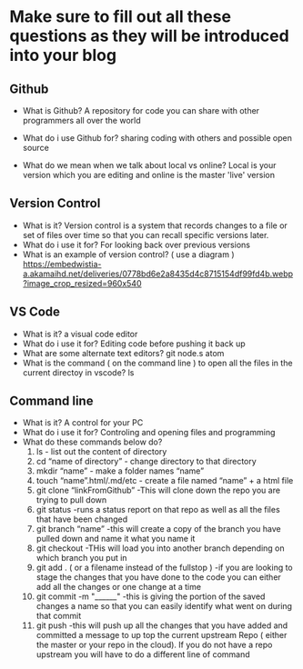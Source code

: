 # Make sure to fill out all these questions as they will be introduced into your blog



## Github
- What is Github?
A repository for code you can share with other programmers all over the world

- What do i use Github for?
sharing coding with others and possible open source

- What do we mean when we talk about local vs online?
Local is your version which you are editing and online is the master 'live' version


## Version Control
- What is it?
Version control is a system that records changes to a file or set of files over time so that you can recall specific versions later.
- What do i use it for?
For looking back over previous versions
- What is an example of version control? ( use a diagram )
https://embedwistia-a.akamaihd.net/deliveries/0778bd6e2a8435d4c8715154df99fd4b.webp?image_crop_resized=960x540

## VS Code
- What is it?
 a visual code editor
- What do i use it for?
Editing code before pushing it back up
- What are some alternate text editors?
git node.s atom
- What is the command ( on the command line ) to open all the files in the current directoy in vscode?
ls

## Command line
- What is it?
A control for your PC
- What do i use it for?
Controling and opening files and programming
- What do these commands below do?
  1. ls - list out the content of directory
  2. cd “name of directory” - change directory to that directory
  3. mkdir “name” - make a folder names “name”
  4. touch “name”.html/.md/etc - create a file named “name” + a html file
  5. git clone “linkFromGithub” -This will clone down the repo you are trying to pull down
  6. git status -runs a status report on that repo as well as all the files that have been changed
  7. git branch “name” -this will create a copy of the branch you have pulled down and name it what you name it
  8. git checkout -THis will load you into another branch depending on which branch you put in
  9. git add . ( or a filename instead of the fullstop ) -if you are looking to stage the changes that you have done to the code you can either add all the changes or one change at a time
  10. git commit -m "______" -this is giving the portion of the saved changes a name so that you can easily identify what went on during that commit
  11. git push -this will push up all the changes that you have added and committed a message to up top the current upstream Repo ( either the master or your repo in the cloud). If you do not have a repo upstream you will have to do a different line of command

